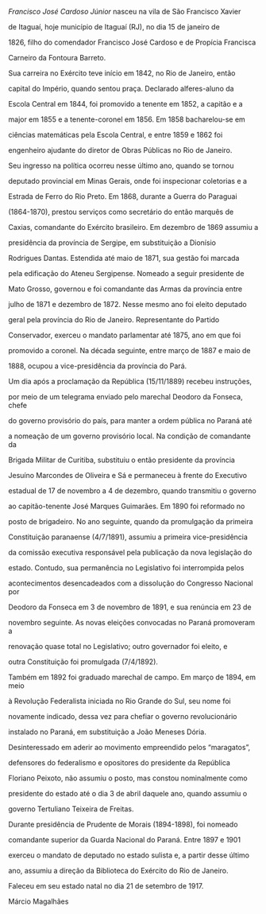 

*Francisco José Cardoso Júnior* nasceu na vila de São Francisco Xavier

de Itaguaí, hoje município de Itaguaí (RJ), no dia 15 de janeiro de

1826, filho do comendador Francisco José Cardoso e de Propícia Francisca

Carneiro da Fontoura Barreto.



Sua carreira no Exército teve início em 1842, no Rio de Janeiro, então

capital do Império, quando sentou praça. Declarado alferes-aluno da

Escola Central em 1844, foi promovido a tenente em 1852, a capitão e a

major em 1855 e a tenente-coronel em 1856. Em 1858 bacharelou-se em

ciências matemáticas pela Escola Central, e entre 1859 e 1862 foi

engenheiro ajudante do diretor de Obras Públicas no Rio de Janeiro.



Seu ingresso na política ocorreu nesse último ano, quando se tornou

deputado provincial em Minas Gerais, onde foi inspecionar coletorias e a

Estrada de Ferro do Rio Preto. Em 1868, durante a Guerra do Paraguai

(1864-1870), prestou serviços como secretário do então marquês de

Caxias, comandante do Exército brasileiro. Em dezembro de 1869 assumiu a

presidência da província de Sergipe, em substituição a Dionísio

Rodrigues Dantas. Estendida até maio de 1871, sua gestão foi marcada

pela edificação do Ateneu Sergipense. Nomeado a seguir presidente de

Mato Grosso, governou e foi comandante das Armas da província entre

julho de 1871 e dezembro de 1872. Nesse mesmo ano foi eleito deputado

geral pela província do Rio de Janeiro. Representante do Partido

Conservador, exerceu o mandato parlamentar até 1875, ano em que foi

promovido a coronel. Na década seguinte, entre março de 1887 e maio de

1888, ocupou a vice-presidência da província do Pará.



Um dia após a proclamação da República (15/11/1889) recebeu instruções,

por meio de um telegrama enviado pelo marechal Deodoro da Fonseca, chefe

do governo provisório do país, para manter a ordem pública no Paraná até

a nomeação de um governo provisório local. Na condição de comandante da

Brigada Militar de Curitiba, substituiu o então presidente da província

Jesuíno Marcondes de Oliveira e Sá e permaneceu à frente do Executivo

estadual de 17 de novembro a 4 de dezembro, quando transmitiu o governo

ao capitão-tenente José Marques Guimarães. Em 1890 foi reformado no

posto de brigadeiro. No ano seguinte, quando da promulgação da primeira

Constituição paranaense (4/7/1891), assumiu a primeira vice-presidência

da comissão executiva responsável pela publicação da nova legislação do

estado. Contudo, sua permanência no Legislativo foi interrompida pelos

acontecimentos desencadeados com a dissolução do Congresso Nacional por

Deodoro da Fonseca em 3 de novembro de 1891, e sua renúncia em 23 de

novembro seguinte. As novas eleições convocadas no Paraná promoveram a

renovação quase total no Legislativo; outro governador foi eleito, e

outra Constituição foi promulgada (7/4/1892).



Também em 1892 foi graduado marechal de campo. Em março de 1894, em meio

à Revolução Federalista iniciada no Rio Grande do Sul, seu nome foi

novamente indicado, dessa vez para chefiar o governo revolucionário

instalado no Paraná, em substituição a João Meneses Dória.

Desinteressado em aderir ao movimento empreendido pelos “maragatos”,

defensores do federalismo e opositores do presidente da República

Floriano Peixoto, não assumiu o posto, mas constou nominalmente como

presidente do estado até o dia 3 de abril daquele ano, quando assumiu o

governo Tertuliano Teixeira de Freitas.



Durante presidência de Prudente de Morais (1894-1898), foi nomeado

comandante superior da Guarda Nacional do Paraná. Entre 1897 e 1901

exerceu o mandato de deputado no estado sulista e, a partir desse último

ano, assumiu a direção da Biblioteca do Exército do Rio de Janeiro.



Faleceu em seu estado natal no dia 21 de setembro de 1917.



Márcio Magalhães



